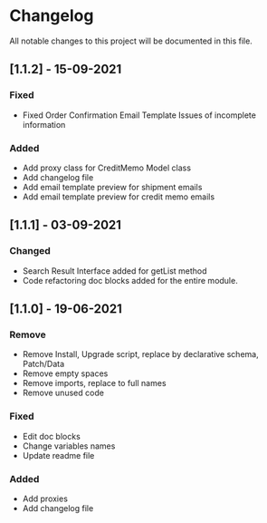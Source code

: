 # Changelog
All notable changes to this project will be documented in this file.

## [1.1.2] - 15-09-2021
### Fixed
- Fixed Order Confirmation Email Template Issues of incomplete information

### Added
- Add proxy class for CreditMemo Model class
- Add changelog file
- Add email template preview for shipment emails
- Add email template preview for credit memo emails

## [1.1.1] - 03-09-2021
### Changed
- Search Result Interface added for getList method
- Code refactoring doc blocks added for the entire module.

## [1.1.0] - 19-06-2021
### Remove
- Remove Install, Upgrade script, replace by declarative schema, Patch/Data
- Remove empty spaces
- Remove imports, replace to full names
- Remove unused code

### Fixed
- Edit doc blocks
- Change variables names
- Update readme file

### Added
- Add proxies
- Add changelog file
